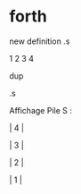 # forth
new definition .s

1
2
3
4

dup


 .s
 
 Affichage Pile S : 

<p>| 4 |</p>
<p>| 3 |</p>
<p>| 2 |</p>
<p>| 1 |</p>

